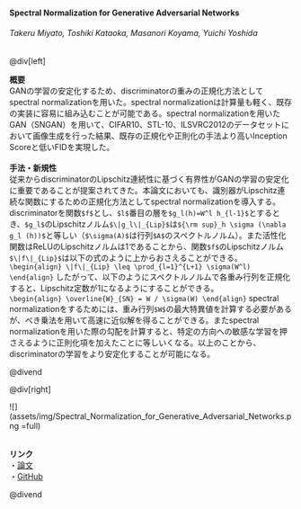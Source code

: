 #### Spectral Normalization for Generative Adversarial Networks
###### Takeru Miyato, Toshiki Kataoka, Masanori Koyama, Yuichi Yoshida

@div[left]

__概要__<br>
GANの学習の安定化するため、discriminatorの重みの正規化方法としてspectral normalizationを用いた。spectral normalizationは計算量も軽く、既存の実装に容易に組み込むことが可能である。spectral normalizationを用いたGAN（SNGAN）を用いて、CIFAR10、STL-10、ILSVRC2012のデータセットにおいて画像生成を行った結果、既存の正規化や正則化の手法より高いInception Scoreと低いFIDを実現した。<br>
<br>
__手法・新規性__<br>
従来からdiscriminatorのLipschitz連続性に基づく有界性がGANの学習の安定化に重要であることが提案されてきた。本論文においても、識別器がLipschitz連続な関数にするための正規化方法としてspectral normalizationを導入する。discriminatorを関数`$f$`とし、`$l$`番目の層を`$g_l(h)=W^l h_{l-1}$`とするとき、`$g_l$`のLipschitzノルム`$\|g_l\|_{Lip}$`は`${\rm sup}_h \sigma (\nabla g_l (h))$`と等しい（`$\sigma(A)$`は行列`$A$`のスペクトルノルム）。また活性化関数はReLUのLipschitzノルムは1であることから、関数`$f$`のLipschitzノルム`$\|f\|_{Lip}$`は以下の式のように上からおさえることができる。<br>
`\begin{align} \|f\|_{Lip} \leq \prod_{l=1}^{L+1} \sigma(W^l) \end{align}`
したがって、以下のようにスペクトルノルムで各重み行列を正規化すると、Lipschitz定数が1になるようにすることができる。<br>
`\begin{align} \overline{W}_{SN} = W / \sigma(W) \end{align}`
spectral normalizationをするためには、重み行列`$W$`の最大特異値を計算する必要があるが、べき乗法を用いて高速に近似解を得ることができる。またspectral normalizationを用いた際の勾配を計算すると、特定の方向への敏感な学習を押さえるように正則化項を加えたことに等しいくなる。以上のことから、discriminatorの学習をより安定化することが可能になる。

@divend

@div[right]

![](assets/img/Spectral_Normalization_for_Generative_Adversarial_Networks.png =full)<br>
<br>

__リンク__<br>
・[論文](https://arxiv.org/pdf/1802.05957.pdf)<br>
・[GitHub](https://github.com/pfnet-research/sngan_projection)<br>

@divend